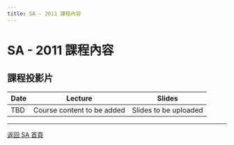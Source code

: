 ```yaml
---
title: SA - 2011 課程內容
---
```


# SA - 2011 課程內容

## 課程投影片

| Date | Lecture                    | Slides                |
| ---- | -------------------------- | --------------------- |
| TBD  | Course content to be added | Slides to be uploaded |

---

[返回 SA 首頁](/sa/)
